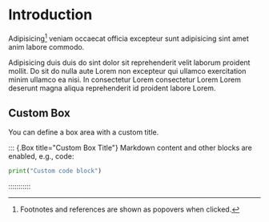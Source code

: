 <!-- No contents should appear here -->

Introduction
=============

Adipisicing[^footnote] veniam occaecat officia excepteur sunt adipisicing sint amet anim labore commodo.

Adipisicing duis duis do sint dolor sit reprehenderit velit laborum proident mollit. Do sit do nulla aute Lorem non excepteur qui ullamco exercitation minim ullamco ea nisi. In consectetur Lorem consectetur Lorem Lorem deserunt magna aliqua reprehenderit id proident labore Lorem.

[^footnote]: Footnotes and references are shown as popovers when clicked.


## Custom Box

You can define a box area with a custom title.

::: {.Box title="Custom Box Title"}
Markdown content and other blocks are enabled, e.g., code:

```python
print("Custom code block")
```
:::::::::::

